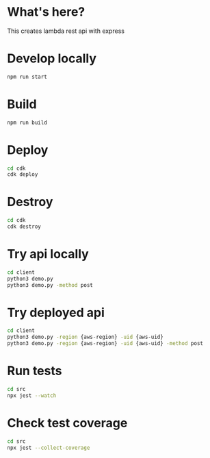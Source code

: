 # What's here?

This creates lambda rest api with express

# Develop locally

```bash
npm run start
```

# Build

```bash
npm run build
```

# Deploy

```bash
cd cdk
cdk deploy
```

# Destroy

```bash
cd cdk
cdk destroy
```

# Try api locally

```bash
cd client
python3 demo.py
python3 demo.py -method post
```

# Try deployed api

```bash
cd client
python3 demo.py -region {aws-region} -uid {aws-uid}
python3 demo.py -region {aws-region} -uid {aws-uid} -method post
```

# Run tests

```bash
cd src
npx jest --watch
```

# Check test coverage

```bash
cd src
npx jest --collect-coverage
```
